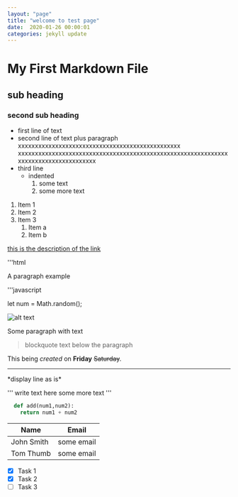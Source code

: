 ```yaml
---
layout: "page"
title: "welcome to test page"
date:  2020-01-26 00:00:01
categories: jekyll update
---
```



# My First Markdown File

## sub heading

### second sub heading

- first line of text
- second line of text plus paragraph xxxxxxxxxxxxxxxxxxxxxxxxxxxxxxxxxxxxxxxxxxxxxxxx
xxxxxxxxxxxxxxxxxxxxxxxxxxxxxxxxxxxxxxxxxxxxxxxxxxxxxxxxxxxxxxxxxxxxxxxxxxxxxxxxxxxxx
- third line
  - indented
    1. some text
    2. some more text

1. Item 1
1. Item 2
1. Item 3
    1. Item a
    2. Item b

[this is the description of the link](http://www.github.com)

'''html

<p>A paragraph example</p>

'''javascript

let num = Math.random();

![alt text](http://picsum.photos/200/200)

Some paragraph with text
>blockquote text below the paragraph

This being *created* on **Friday** ~~Saturday~~.

---

\*display line as is\*

<!-- GitHub Markdown -->

'''
write text here
some more text
'''

```python
  def add(num1,num2):
    return num1 + num2
```

<!-- Tables -->
|Name   |Email      |
|---------------|-------------|
| John Smith| some email|
| Tom Thumb| some email  |

<!-- Task Lists -->
- [x] Task 1
- [x] Task 2
- [ ] Task 3
